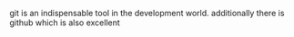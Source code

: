 git is an indispensable tool in the development world. additionally there is github which is also excellent
